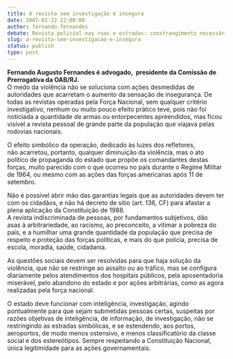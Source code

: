 ```yaml
---
title: A revista sem investigação é insegura
date: 2007-01-22 22:00:00
author: fernando.fernandes
debate: Revista policial nas ruas e estradas: constrangimento necessário?
slug: a-revista-sem-investigacao-e-insegura
status: publish 
type: post
---
```


**Fernando Augusto Fernandes é advogado,  presidente da Comissão de Prerrogativa da OAB/RJ.**  
O medo da violência não se soluciona com ações desmedidas de autoridades que acarretam o aumento da sensação de insegurança. De todas as revistas operadas pela Força Nacional, sem qualquer critério investigativo, nenhum ou muito pouco efeito prático teve, pois não foi noticiada a quantidade de armas ou entorpecentes apreendidos, mas ficou visível a revista pessoal de grande parte da população que viajava pelas rodovias nacionais.   
  
O efeito simbólico da operação, dedicado às luzes dos refletores,   
não acarretou, portanto, qualquer diminuição da violência, mas o ato político de propaganda do estado que propõe os comandantes destas forças, muito parecido com o que ocorreu no país durante o Regime Militar de 1964, ou mesmo com as ações das forças americanas após 11 de setembro.  
  
Não é possível abrir mão das garantias legais que as autoridades devem ter com os cidadãos, e não há decreto de sítio (art. 136, CF) para afastar a plena aplicação da Constituição de 1988.  
A revista indiscriminada de pessoas, por fundamentos subjetivos, dão asas à arbitrariedade, ao racismo, ao preconceito, a vitimar a pobreza do país, e a humilhar uma grande quantidade da população que precisa de respeito e proteção das forças políticas, e mais do que polícia, precisa de escola, moradia, saúde, cidadania.  
  
As questões sociais devem ser resolvidas para que haja solução da violência, que não se restringe ao assalto ou ao tráfico, mas se configura diariamente pelos atendimentos dos hospitais públicos, pela aposentadoria miserável, pelo abandono do estado e por ações arbitrárias, como as agora realizadas pela força nacional.  
  
O estado deve funcionar com inteligência, investigação, agindo pontualmente para que sejam submetidas pessoas certas, suspeitas por razões objetivas de inteligência, de informação, de investigação, não se restringindo as estradas simbólicas, e se estendendo, aos portos, aeroportos, de modo menos ostensivo, e menos classificatório da classe social e dos estereótipos. Sempre respeitando a Constituição Nacional, única legitimidade para as ações governamentais.
